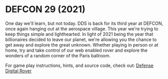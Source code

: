 # DEFCON 29 (2021)

One day we'll learn, but not today.  DDS is back for its third year at DEFCON, once again hanging out at the aerospace village.  This year we're trying to keep things simple and lighthearted.  In light of 2021 being the year that billionaires decided to leave our planet, we're allowing you the chance to get away and explore the great unknown.  Whether playing in person or at home, try and take control of our web enabled rover and explore the wonders of a random corner of the Paris ballroom.  

For game play instructions, hints, and source code, check out: [Defense Digital Rover](./ddr/README.md)